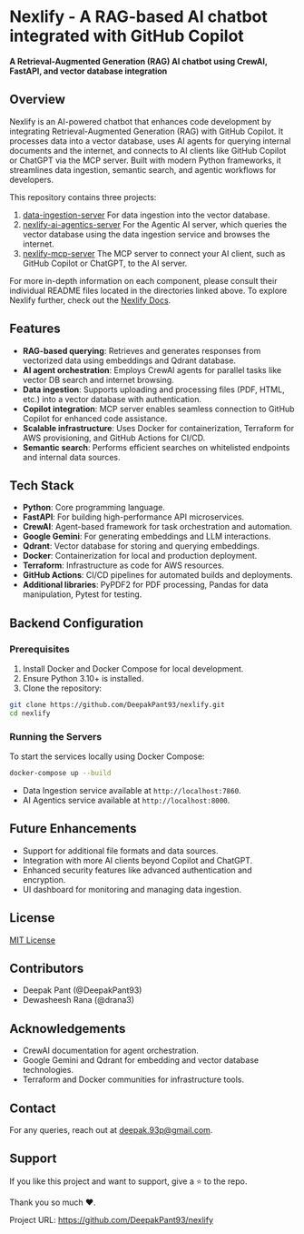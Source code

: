 # Nexlify - A RAG-based AI chatbot integrated with GitHub Copilot

**A Retrieval-Augmented Generation (RAG) AI chatbot using CrewAI, FastAPI, and vector database integration**

## Overview

Nexlify is an AI-powered chatbot that enhances code development by integrating Retrieval-Augmented Generation (RAG) with GitHub Copilot. It processes data into a vector database, uses AI agents for querying internal documents and the internet, and connects to AI clients like GitHub Copilot or ChatGPT via the MCP server. Built with modern Python frameworks, it streamlines data ingestion, semantic search, and agentic workflows for developers.

This repository contains three projects:

1. [data-ingestion-server](./data-ingestion-server/README.md)
For data ingestion into the vector database.
2. [nexlify-ai-agentics-server](./nexlify-ai-agentics-server/README.md)
For the Agentic AI server, which queries the vector database using the data ingestion service and browses the internet.
3. [nexlify-mcp-server](./nexlify-mcp-server/README.md)
The MCP server to connect your AI client, such as GitHub Copilot or ChatGPT, to the AI server.

For more in-depth information on each component, please consult their individual README files located in the directories linked above. To explore Nexlify further, check out the [Nexlify Docs](docs/README.md).

## Features

- **RAG-based querying**: Retrieves and generates responses from vectorized data using embeddings and Qdrant database.
- **AI agent orchestration**: Employs CrewAI agents for parallel tasks like vector DB search and internet browsing.
- **Data ingestion**: Supports uploading and processing files (PDF, HTML, etc.) into a vector database with authentication.
- **Copilot integration**: MCP server enables seamless connection to GitHub Copilot for enhanced code assistance.
- **Scalable infrastructure**: Uses Docker for containerization, Terraform for AWS provisioning, and GitHub Actions for CI/CD.
- **Semantic search**: Performs efficient searches on whitelisted endpoints and internal data sources.


## Tech Stack

- **Python**: Core programming language.
- **FastAPI**: For building high-performance API microservices.
- **CrewAI**: Agent-based framework for task orchestration and automation.
- **Google Gemini**: For generating embeddings and LLM interactions.
- **Qdrant**: Vector database for storing and querying embeddings.
- **Docker**: Containerization for local and production deployment.
- **Terraform**: Infrastructure as code for AWS resources.
- **GitHub Actions**: CI/CD pipelines for automated builds and deployments.
- **Additional libraries**: PyPDF2 for PDF processing, Pandas for data manipulation, Pytest for testing.


## Backend Configuration

### Prerequisites

1. Install Docker and Docker Compose for local development.
2. Ensure Python 3.10+ is installed.
3. Clone the repository:

```bash
git clone https://github.com/DeepakPant93/nexlify.git
cd nexlify
```


### Running the Servers

To start the services locally using Docker Compose:

```bash
docker-compose up --build
```

- Data Ingestion service available at `http://localhost:7860`.
- AI Agentics service available at `http://localhost:8000`.


## Future Enhancements

- Support for additional file formats and data sources.
- Integration with more AI clients beyond Copilot and ChatGPT.
- Enhanced security features like advanced authentication and encryption.
- UI dashboard for monitoring and managing data ingestion.


## License

[MIT License](./LICENSE)

## Contributors

- Deepak Pant (@DeepakPant93)
- Dewasheesh Rana (@drana3)

## Acknowledgements

- CrewAI documentation for agent orchestration.
- Google Gemini and Qdrant for embedding and vector database technologies.
- Terraform and Docker communities for infrastructure tools.


## Contact

For any queries, reach out at [deepak.93p@gmail.com](mailto:deepak.93p@gmail.com).

## Support

If you like this project and want to support, give a ⭐ to the repo.

Thank you so much ❤️.

Project URL: https://github.com/DeepakPant93/nexlify
